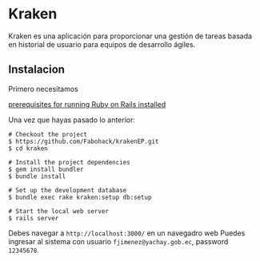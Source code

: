 Kraken
=======
Kraken es una aplicación para proporcionar una gestión de tareas basada en historial de usuario
para equipos de desarrollo ágiles.


Instalacion
------------
Primero necesitamos 

[prerequisites for running Ruby on Rails installed](http://rubyonrails.org/download)

Una vez que hayas pasado lo anterior:

    # Checkout the project
    $ https://github.com/Fabohack/krakenEP.git
    $ cd kraken

    # Install the project dependencies
    $ gem install bundler
    $ bundle install

    # Set up the development database
    $ bundle exec rake kraken:setup db:setup

    # Start the local web server
    $ rails server


Debes navegar a `http://localhost:3000/` en un navegadro web
Puedes ingresar al sistema con usuario `fjimenez@yachay.gob.ec`, password `12345678`.

